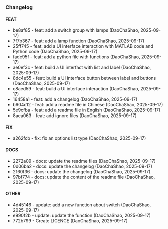 ### Changelog

#### FEAT

* be8af85 - feat: add a switch group with lamps (DaoChaShao, 2025-09-17)
* 7f7b367 - feat: add a lamp function (DaoChaShao, 2025-09-17)
* 25ff745 - feat: add a UI interface interaction with MATLAB code and Python code (DaoChaShao, 2025-09-17)
* fadc95f - feat: add a python file with functions (DaoChaShao, 2025-09-17)
* ae0ef3c - feat: build a UI interfact with list and label (DaoChaShao, 2025-09-17)
* 8dc4e55 - feat: build a UI interface button between label and buttons (DaoChaShao, 2025-09-17)
* c8aed59 - feat: build a UI interface interaction (DaoChaShao, 2025-09-17)
* 16458a1 - feat: add a changelog (DaoChaShao, 2025-09-17)
* b604c12 - feat: add a readme file in Chinese (DaoChaShao, 2025-09-17)
* 5e9cfba - feat: add a readme file in English (DaoChaShao, 2025-09-17)
* 8aea063 - feat: add ignore files (DaoChaShao, 2025-09-17)

#### FIX

* a262fcb - fix: fix an options list type (DaoChaShao, 2025-09-17)

#### DOCS

* 2272a09 - docs: update the readme files (DaoChaShao, 2025-09-17)
* 0d06ba2 - docs: update the changelog (DaoChaShao, 2025-09-17)
* 2160f36 - docs: update the changelog (DaoChaShao, 2025-09-17)
* 97bf774 - docs: update the content of the readme file (DaoChaShao, 2025-09-17)

#### OTHER

* 4d45146 - update: add a new function about switch (DaoChaShao, 2025-09-17)
* e990f2b - update: update the function (DaoChaShao, 2025-09-17)
* 772b799 - Create LICENCE (DaoChaShao, 2025-09-17)

